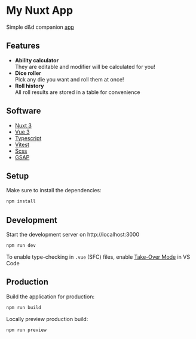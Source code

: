 # My Nuxt App

Simple d&d companion [app](akella13.github.io/nuxt-app/)

## Features

- **Ability calculator**\
  They are editable and modifier will be calculated for you!
- **Dice roller**\
  Pick any die you want and roll them at once!
- **Roll history**\
  All roll results are stored in a table for convenience

## Software

- [Nuxt 3](https://v3.nuxtjs.org/)
- [Vue 3](https://vuejs.org/)
- [Typescript](https://www.typescriptlang.org/)
- [Vitest](https://vitest.dev/)
- [Scss](https://sass-lang.com/)
- [GSAP](https://www.gsap.com/)

## Setup

Make sure to install the dependencies:

```bash
npm install
```

## Development

Start the development server on http://localhost:3000

```bash
npm run dev
```

To enable type-checking in `.vue` (SFC) files, enable [Take-Over Mode](https://vuejs.org/guide/typescript/overview.html) in VS Code

## Production

Build the application for production:

```bash
npm run build
```

Locally preview production build:

```bash
npm run preview
```
